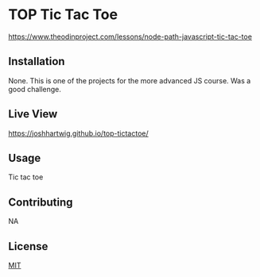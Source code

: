 # TOP Tic Tac Toe

<https://www.theodinproject.com/lessons/node-path-javascript-tic-tac-toe>

## Installation

None. This is one of the projects for the more advanced JS course. Was a good challenge. 

## Live View

<https://joshhartwig.github.io/top-tictactoe/>

## Usage

Tic tac toe

## Contributing

NA

## License

[MIT](https://choosealicense.com/licenses/mit/)